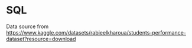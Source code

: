 # SQL
Data source from https://www.kaggle.com/datasets/rabieelkharoua/students-performance-dataset?resource=download 
